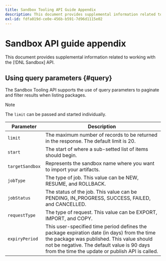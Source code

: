 ```yaml
---
title: Sandbox Tooling API Guide Appendix
description: This document provides supplemental information related to working with the Sandbox Tooling API.
exl-id: fdfa019d-ce0e-456b-b591-7d96d1115e02
---
```

# Sandbox API guide appendix

This document provides supplemental information related to working with the [!DNL Sandbox] API.

## Using query parameters {#query}

The Sandbox Tooling API supports the use of query parameters to paginate and filter results when listing packages.

>[!NOTE]
>
>The `limit` can be passed and started individually.

| Parameter | Description |
| --- | --- |
| `limit` | The maximum number of records to be returned in the response. The default limit is 20. |
| `start` | The start of where a sub-setted list of items should begin. |
| `targetSandbox` | Represents the sandbox name where you want to import your artifacts. |
| `jobType` | The type of job. This value can be NEW, RESUME, and ROLLBACK. |
| `jobStatus` | The status of the job. This value can be PENDING, IN_PROGRESS, SUCCESS, FAILED, and CANCELLED. |
| `requestType` | The type of request. This value can be EXPORT, IMPORT, and COPY. |
| `expiryPeriod ` | This user-specified time period defines the package expiration date (in days) from the time the package was published. This value should not be negative. The default value is 90 days from the time the update or publish API is called. |
